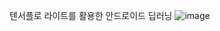 텐서플로 라이트를 활용한 안드로이드 딥러닝
![image](https://user-images.githubusercontent.com/54428934/131683416-9f928b2e-688c-4f69-8f80-4c7707a0b821.png)
